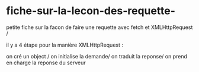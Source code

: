 # fiche-sur-la-lecon-des-requette-
petite fiche sur la facon de faire une requette avec fetch et XMLHttpRequest  / 

il y a 4 étape pour la manière XMLHttpRequest : 

on cré un object /
on initialise la demande/ 
on traduit la reponse/ 
on prend en charge la reponse du serveur
